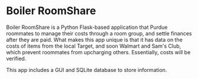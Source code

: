 # Boiler RoomShare


Boiler RoomShare is a Python Flask-based application that Purdue roommates to manage their costs through a room group, and settle finances after they are paid. What makes this app unique is that it has data on the costs of items from the local Target, and soon Walmart and Sam's Club, which prevent roommates from upcharging others. Essentially, costs will be verified. 

This app includes a GUI and SQLite database to store information.
